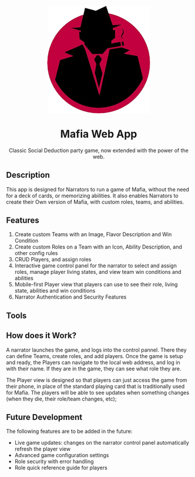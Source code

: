 <p align="center"><img align="center" width="280" src="n01569183PetProject/Content/Images/Static/mafia.png"/></p>
<p align="center">
<h1 align="center">Mafia Web App</h1>
<p align="center">Classic Social Deduction party game, now extended with the power of the web.</p>
</p>

## Description

This app is designed for Narrators to run a game of Mafia, without the need for a deck of cards, or memorizing abilities. It also enables Narrators to create their Own version of Mafia, with custom roles, teams, and abilities.

## Features
1. Create custom Teams with an Image, Flavor Description and Win Condition
2. Create custom Roles on a Team with an Icon, Ability Description, and other config rules
3. CRUD Players, and assign roles
4. Interactive game control panel for the narrator to select and assign roles, manage player living states, and view team win conditions and abilities
5. Mobile-first Player view that players can use to see their role, living state, abilities and win conditions
6. Narrator Authentication and Security Features
## Tools

## How does it Work?
A narrator launches the game, and logs into the control pannel. There they can define Teams, create roles, and add players. Once the game is setup and ready, the Players can navigate to the local web address, and log in with their name. If they are in the game, they can see what role they are.

The Player view is designed so that players can just access the game from their phone, in place of the standard playing card that is traditionally used for Mafia. The players will be able to see updates when something changes (when they die, their role/team changes, etc);

## Future Development
The following features are to be added in the future:
- Live game updates: changes on the narrator control panel automatically refresh the player view
- Advanced game configuration settings
- Role security with error handling
- Role quick reference guide for players
